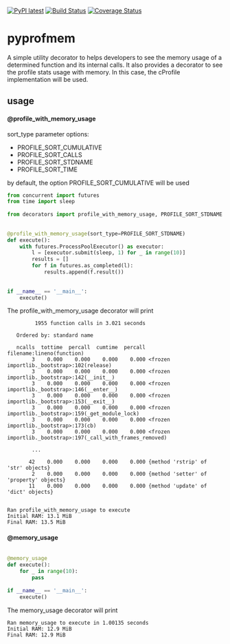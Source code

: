 [![PyPI latest](https://img.shields.io/pypi/v/pyprofmem.svg)](https://pypi.python.org/pypi/pyprofmem)
[![Build Status](https://travis-ci.org/fvlima/pyprofmem.svg?branch=master)](https://travis-ci.org/fvlima/pyprofmem)
[![Coverage Status](https://coveralls.io/repos/github/fvlima/pyprofmem/badge.svg)](https://coveralls.io/github/fvlima/pyprofmem)

# pyprofmem

A simple utility decorator to helps developers to see the memory usage of a determined function and its internal calls. It also provides a decorator to see the profile stats usage with memory. In this case, the cProfile implementation will be used.

## usage

#### @profile_with_memory_usage 

sort_type parameter options:
- PROFILE_SORT_CUMULATIVE
- PROFILE_SORT_CALLS
- PROFILE_SORT_STDNAME
- PROFILE_SORT_TIME

by default, the option PROFILE_SORT_CUMULATIVE will be used 


```python
from concurrent import futures
from time import sleep
 
from decorators import profile_with_memory_usage, PROFILE_SORT_STDNAME
 
 
@profile_with_memory_usage(sort_type=PROFILE_SORT_STDNAME)
def execute():
    with futures.ProcessPoolExecutor() as executor:
        l = [executor.submit(sleep, 1) for _ in range(10)]
        results = []
        for f in futures.as_completed(l):
            results.append(f.result())
 
  
if __name__ == '__main__':
    execute()
```

The profile_with_memory_usage decorator will print
 
```
         1955 function calls in 3.021 seconds
 
   Ordered by: standard name

   ncalls  tottime  percall  cumtime  percall filename:lineno(function)
        3    0.000    0.000    0.000    0.000 <frozen importlib._bootstrap>:102(release)
        3    0.000    0.000    0.000    0.000 <frozen importlib._bootstrap>:142(__init__)
        3    0.000    0.000    0.000    0.000 <frozen importlib._bootstrap>:146(__enter__)
        3    0.000    0.000    0.000    0.000 <frozen importlib._bootstrap>:153(__exit__)
        3    0.000    0.000    0.000    0.000 <frozen importlib._bootstrap>:159(_get_module_lock)
        3    0.000    0.000    0.000    0.000 <frozen importlib._bootstrap>:173(cb)
        3    0.000    0.000    0.000    0.000 <frozen importlib._bootstrap>:197(_call_with_frames_removed)
      
        ...
 
       42    0.000    0.000    0.000    0.000 {method 'rstrip' of 'str' objects}
        2    0.000    0.000    0.000    0.000 {method 'setter' of 'property' objects}
       11    0.000    0.000    0.000    0.000 {method 'update' of 'dict' objects}
 
 
Ran profile_with_memory_usage to execute
Initial RAM: 13.1 MiB
Final RAM: 13.5 MiB
```

#### @memory_usage
 
```python
 
@memory_usage
def execute():
    for _ in range(10):
        pass
 
if __name__ == '__main__':
    execute()
```

The memory_usage decorator will print 

```
Ran memory_usage to execute in 1.00135 seconds
Initial RAM: 12.9 MiB
Final RAM: 12.9 MiB
```
